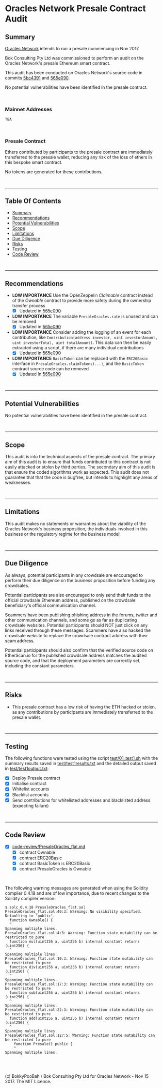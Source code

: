 # Oracles Network Presale Contract Audit

## Summary

[Oracles Network](https://oracles.org/) intends to run a presale commencing in Nov 2017.

Bok Consulting Pty Ltd was commissioned to perform an audit on the Oracles Network's presale Ethereum smart contract.

This audit has been conducted on Oracles Network's source code in commits
[5bc4391](https://github.com/oraclesorg/oracles-presale/commit/5bc439115ecebb0a52cfe9305f00f89756c5a90a) and
[565e090](https://github.com/oraclesorg/oracles-presale/commit/565e090b0a2a37f36aedf3c5585cb03f2cfb4b33).

No potential vulnerabilities have been identified in the presale contract.

<br />

### Mainnet Addresses

`TBA`

<br />

### Presale Contract

Ethers contributed by participants to the presale contract are immediately transferred to the presale wallet, reducing any risk of the loss
of ethers in this bespoke smart contract.

No tokens are generated for these contributions.

<br />

<hr />

## Table Of Contents

* [Summary](#summary)
* [Recommendations](#recommendations)
* [Potential Vulnerabilities](#potential-vulnerabilities)
* [Scope](#scope)
* [Limitations](#limitations)
* [Due Diligence](#due-diligence)
* [Risks](#risks)
* [Testing](#testing)
* [Code Review](#code-review)

<br />

<hr />

## Recommendations

* **LOW IMPORTANCE** Use the OpenZeppelin *Claimable* contract instead of the *Ownable* contract to provide more safety during the
  ownership transfer process
  * [x] Updated in [565e090](https://github.com/oraclesorg/oracles-presale/commit/565e090b0a2a37f36aedf3c5585cb03f2cfb4b33)
* **LOW IMPORTANCE** The variable `PresaleOracles.rate` is unused and can be removed
  * [x] Updated in [565e090](https://github.com/oraclesorg/oracles-presale/commit/565e090b0a2a37f36aedf3c5585cb03f2cfb4b33)
* **LOW IMPORTANCE** Consider adding the logging of an event for each contribution, like `Contribution(address investor, uint investorAmount, uint investorTotal, uint totalAmount)`.
  This data can then be easily extracted using a script, if there are many individual contributions
  * [x] Updated in [565e090](https://github.com/oraclesorg/oracles-presale/commit/565e090b0a2a37f36aedf3c5585cb03f2cfb4b33)
* **LOW IMPORTANCE** `BasicToken` can be replaced with the `ERC20Basic` interface in `PresaleOracles.claimTokens(...)`, and the `BasicToken`
  contract source code can be removed
  * [x] Updated in [565e090](https://github.com/oraclesorg/oracles-presale/commit/565e090b0a2a37f36aedf3c5585cb03f2cfb4b33)

<br />

<hr />

## Potential Vulnerabilities

No potential vulnerabilities have been identified in the presale contract.

<br />

<hr />

## Scope

This audit is into the technical aspects of the presale contract. The primary aim of this audit is to ensure that funds
contributed to this contract is not easily attacked or stolen by third parties. The secondary aim of this audit is that
ensure the coded algorithms work as expected. This audit does not guarantee that that the code is bugfree, but intends to
highlight any areas of weaknesses.

<br />

<hr />

## Limitations

This audit makes no statements or warranties about the viability of the Oracles Network's business proposition, the individuals
involved in this business or the regulatory regime for the business model.

<br />

<hr />

## Due Diligence

As always, potential participants in any crowdsale are encouraged to perform their due diligence on the business proposition
before funding any crowdsales.

Potential participants are also encouraged to only send their funds to the official crowdsale Ethereum address, published on
the crowdsale beneficiary's official communication channel.

Scammers have been publishing phishing address in the forums, twitter and other communication channels, and some go as far as
duplicating crowdsale websites. Potential participants should NOT just click on any links received through these messages.
Scammers have also hacked the crowdsale website to replace the crowdsale contract address with their scam address.
 
Potential participants should also confirm that the verified source code on EtherScan.io for the published crowdsale address
matches the audited source code, and that the deployment parameters are correctly set, including the constant parameters.

<br />

<hr />

## Risks

* This presale contract has a low risk of having the ETH hacked or stolen, as any contributions by participants are immediately transferred
  to the presale wallet.

<br />

<hr />

## Testing

The following functions were tested using the script [test/01_test1.sh](test/01_test1.sh) with the summary results saved
in [test/test1results.txt](test/test1results.txt) and the detailed output saved in [test/test1output.txt](test/test1output.txt):

* [x] Deploy Presale contract
* [x] Initialise contract
* [x] Whitelist accounts
* [x] Blacklist accounts
* [x] Send contributions for whitelisted addresses and blacklisted address (expecting failure)

<br />

<hr />

## Code Review

* [x] [code-review/PresaleOracles_flat.md](code-review/PresaleOracles_flat.md)
  * [x] contract Ownable 
  * [x] contract ERC20Basic 
  * [x] contract BasicToken is ERC20Basic 
  * [x] contract PresaleOracles is Ownable 

<br />

The following warning messages are generated when using the Solidity compiler 0.4.18 and are of low importance, due to recent changes to the
Solidity compiler version:

```
$ solc_0.4.18 PresaleOracles_flat.sol 
PresaleOracles_flat.sol:40:3: Warning: No visibility specified. Defaulting to "public".
  function Ownable() {
  ^
Spanning multiple lines.
PresaleOracles_flat.sol:4:3: Warning: Function state mutability can be restricted to pure
  function mul(uint256 a, uint256 b) internal constant returns (uint256) {
  ^
Spanning multiple lines.
PresaleOracles_flat.sol:10:3: Warning: Function state mutability can be restricted to pure
  function div(uint256 a, uint256 b) internal constant returns (uint256) {
  ^
Spanning multiple lines.
PresaleOracles_flat.sol:17:3: Warning: Function state mutability can be restricted to pure
  function sub(uint256 a, uint256 b) internal constant returns (uint256) {
  ^
Spanning multiple lines.
PresaleOracles_flat.sol:22:3: Warning: Function state mutability can be restricted to pure
  function add(uint256 a, uint256 b) internal constant returns (uint256) {
  ^
Spanning multiple lines.
PresaleOracles_flat.sol:127:5: Warning: Function state mutability can be restricted to pure
    function Presale() public {
    ^
Spanning multiple lines.
```

<br />

<br />

(c) BokkyPooBah / Bok Consulting Pty Ltd for Oracles Network - Nov 15 2017. The MIT Licence.